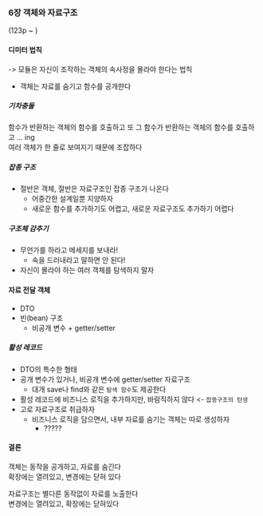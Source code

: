 ### 6장 객체와 자료구조
(123p ~ )

#### 디미터 법칙
-> 모듈은 자신이 조작하는 객체의 속사정을 몰라야 한다는 법칙
* 객체는 자료를 숨기고 함수를 공개한다

##### *기차충돌*
함수가 반환하는 객체의 함수를 호출하고 또 그 함수가 반환하는 객체의 함수를 호출하고 ... ing  
여러 객체가 한 줄로 보여지기 때문에 조잡하다

##### *잡종 구조*
* 절반은 객체, 절반은 자료구조인 잡종 구조가 나온다
    * 어중간한 설계일뿐 지양하자
    * 새로운 함수를 추가하기도 어렵고, 새로운 자료구조도 추가하기 어렵다

##### *구조체 감추기*
* 무언가를 하라고 메세지를 보내라!
    * 속을 드러내라고 말하면 안 된다!
* 자신이 몰라야 하는 여러 객체를 탐색하지 말자

#### 자료 전달 객체
* DTO
* 빈(bean) 구조
    * 비공개 변수 + getter/setter

##### *활성 레코드*
* DTO의 특수한 형태
* 공개 변수가 있거나, 비공개 변수에 getter/setter 자료구조
    * 대개 save나 find와 같은 `탐색 함수`도 제공한다
* 활성 레코드에 비즈니스 로직을 추가하지만, 바람직하지 않다 <- `잡종구조의 탄생`
* 고로 자료구조로 취급하자
    * 비즈니스 로직을 담으면서, 내부 자료를 숨기는 객체는 따로 생성하자
        * ?????

#### 결론
객체는 동작을 공개하고, 자료를 숨긴다  
확장에는 열려있고, 변경에는 닫혀 있다 

자료구조는 별다른 동작없이 자료를 노출한다  
변경에는 열려있고, 확장에는 닫혀있다